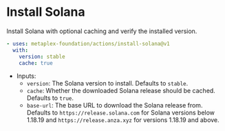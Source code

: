 # Install Solana

Install Solana with optional caching and verify the installed version.

```yaml
- uses: metaplex-foundation/actions/install-solana@v1
  with:
    version: stable
    cache: true
```

- Inputs:
  - `version`: The Solana version to install. Defaults to `stable`.
  - `cache`: Whether the downloaded Solana release should be cached. Defaults to `true`.
  - `base-url`: The base URL to download the Solana release from. Defaults to `https://release.solana.com` for Solana versions below 1.18.19 and `https://release.anza.xyz` for versions 1.18.19 and above.
